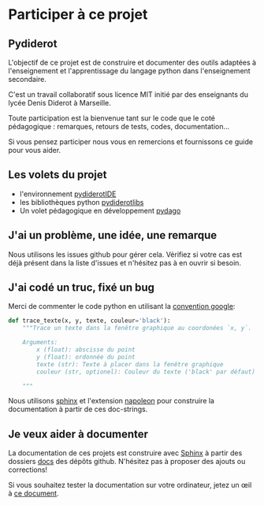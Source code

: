 # Participer à ce projet

## Pydiderot
L'objectif de ce projet est de construire et documenter des outils adaptées à l'enseignement et l'apprentissage du langage python dans l'enseignement secondaire.

C'est un travail collaboratif sous licence MIT initié par des enseignants du lycée Denis Diderot à Marseille.

Toute participation est la bienvenue tant sur le code que le coté pédagogique : remarques, retours de tests, codes, documentation...

Si vous pensez participer nous vous en remercions et fournissons ce guide pour vous aider.

## Les volets du projet

- l'environnement [pydiderotIDE]( https://github.com/Pydiderot/pydiderotIDE)
- les bibliothèques python [pydiderotlibs](https://github.com/Pydiderot/pydiderotlibs)
- Un volet pédagogique en développement [pydago](https://github.com/Pydiderot/pydago)


## J'ai un problème, une idée, une remarque
Nous utilisons les issues github pour gérer cela. Vérifiez si votre cas est déjà présent dans la liste d'issues et n'hésitez pas à en ouvrir si besoin.


## J'ai codé un truc, fixé un bug
Merci de commenter le code python en utilisant la [convention google](http://google.github.io/styleguide/pyguide.html#38-comments-and-docstrings):
```python
def trace_texte(x, y, texte, couleur='black'):
    """Trace un texte dans la fenêtre graphique au coordonées `x, y`.

    Arguments:
        x (float): abscisse du point
        y (float): ordonnée du point
        texte (str): Texte à placer dans la fenêtre graphique
        couleur (str, optionel): Couleur du texte ('black' par défaut)

    """
```
Nous utilisons [sphinx](http://www.sphinx-doc.org/) et l'extension [napoleon](https://sphinxcontrib-napoleon.readthedocs.io/en/latest/) pour construire la documentation à partir de ces doc-strings.

## Je veux aider à documenter
La documentation de ces projets est construire avec [Sphinx](http://www.sphinx-doc.org/) à partir des dossiers [docs](https://github.com/Pydiderot/pydiderotlibs/tree/master/docs) des dépôts github. N'hésitez pas à proposer des ajouts ou corrections!

Si vous souhaitez tester la documentation sur votre ordinateur, jetez un œil à [ce document](https://pydiderotlibs.readthedocs.io/compiler_la_documentation.html).
